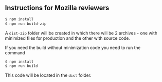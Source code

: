 ## Instructions for Mozilla reviewers

```bash
$ npm install
$ npm run build-zip
```

A `dist-zip` folder will be created in which there will be 2 archives - one with minimized files for production and the other with source code.

If you need the build without minimization code you need to run the command
```bash
$ npm install
$ npm run build
```
This code will be located in the `dist` folder.
